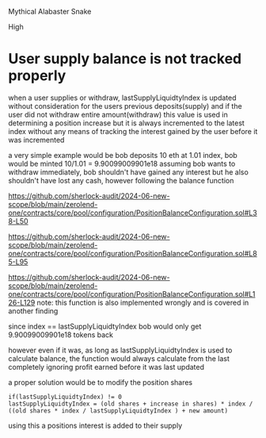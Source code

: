 Mythical Alabaster Snake

High

# User supply balance is not tracked properly

when a user supplies or withdraw, lastSupplyLiquidtyIndex is updated without consideration for the users previous deposits(supply) and if the user did not withdraw entire amount(withdraw)
this value is used in determining a position increase but it is always incremented to the latest index without any means of tracking the interest gained by the user before it was incremented 


a very simple example would be bob deposits 10 eth at 1.01 index, bob would be minted 10/1.01 = 9.90099009901e18
assuming bob wants to withdraw immediately, bob shouldn't have gained any interest but he also shouldn't have lost any cash, however following the balance function 

https://github.com/sherlock-audit/2024-06-new-scope/blob/main/zerolend-one/contracts/core/pool/configuration/PositionBalanceConfiguration.sol#L38-L50

https://github.com/sherlock-audit/2024-06-new-scope/blob/main/zerolend-one/contracts/core/pool/configuration/PositionBalanceConfiguration.sol#L85-L95


https://github.com/sherlock-audit/2024-06-new-scope/blob/main/zerolend-one/contracts/core/pool/configuration/PositionBalanceConfiguration.sol#L126-L129
note: this function is also implemented wrongly and is covered in another finding

  since index == lastSupplyLiquidtyIndex
  bob would only get 9.90099009901e18 tokens back 

however even if it was, as long as lastSupplyLiquidtyIndex is used to calculate balance, the function would always calculate from the last completely ignoring profit earned before it was last updated 

a proper solution would be to modify the position shares 
```solidity
if(lastSupplyLiquidtyIndex) != 0
lastSupplyLiquidtyIndex = (old shares + increase in shares) * index / ((old shares * index / lastSupplyLiquidtyIndex ) + new amount)
```
using this a positions interest is added to their supply 